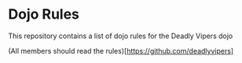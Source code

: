 Dojo Rules
==========

This repository contains a list of dojo rules for the Deadly Vipers dojo

(All members should read the rules)[https://github.com/deadlyvipers]
